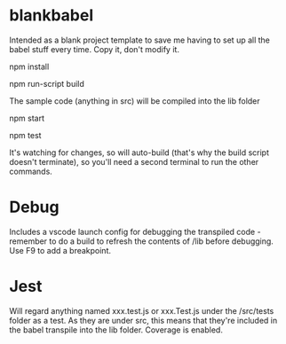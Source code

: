 # blankbabel

Intended as a blank project template to save me having to set up all the babel stuff every time.  Copy it, don't modify it.

npm install

npm run-script build

The sample code (anything in src) will be compiled into the lib folder

npm start

npm test

It's watching for changes, so will auto-build (that's why the build script doesn't terminate), so you'll need a second terminal to run the other commands.

# Debug
Includes a vscode launch config for debugging the transpiled code - remember to do a build to refresh the contents of /lib before debugging.
Use F9 to add a breakpoint.

# Jest
Will regard anything named xxx.test.js or xxx.Test.js under the /src/tests folder as a test.  As they are under src, this means that they're included in the babel transpile into the lib folder.  Coverage is enabled.

